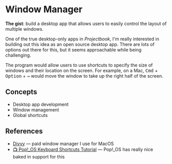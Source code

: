 # Window Manager

**The gist**: build a desktop app that allows users to easily control the layout of multiple windows.

One of the true desktop-only apps in _Projectbook_, I'm really interested in building out this idea as an open source desktop app. There are lots of options out there for this, but it seems approachable while being challenging.

The program would allow users to use shortcuts to specify the size of windows and their location on the screen. For example, on a Mac, <kbd>Cmd</kbd> + <kbd>Option</kbd> + <kbd>→</kbd> would move the window to take up the right half of the screen.

## Concepts

- Desktop app development
- Window management
- Global shortcuts

## References

- [Divvy](https://mizage.com/windivvy/) — paid window manager I use for MacOS
- [📺 Pop!_OS Keyboard Shortcuts Tutorial](https://www.youtube.com/watch?v=aqj0cRTZaVE) — Pop!_OS has really nice baked in support for this
